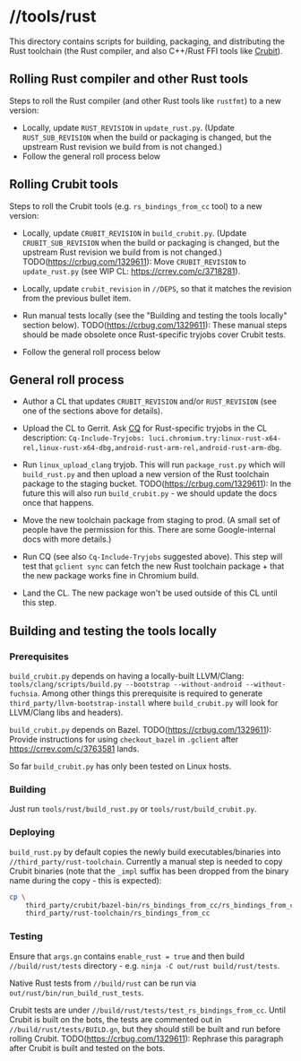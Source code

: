 # //tools/rust

This directory contains scripts for building, packaging, and distributing the
Rust toolchain (the Rust compiler, and also C++/Rust FFI tools like
[Crubit](https://github.com/google/crubit)).


## Rolling Rust compiler and other Rust tools

Steps to roll the Rust compiler (and other Rust tools like `rustfmt`) to
a new version:
- Locally, update `RUST_REVISION` in `update_rust.py`.
  (Update `RUST_SUB_REVISION` when the build or packaging is changed, but
  the upstream Rust revision we build from is not changed.)
- Follow the general roll process below


## Rolling Crubit tools

Steps to roll the Crubit tools (e.g. `rs_bindings_from_cc` tool)
to a new version:

- Locally, update `CRUBIT_REVISION` in `build_crubit.py`.
  (Update `CRUBIT_SUB_REVISION` when the build or packaging is changed, but
  the upstream Rust revision we build from is not changed.)
  TODO(https://crbug.com/1329611): Move `CRUBIT_REVISION` to
  `update_rust.py` (see WIP CL: https://crrev.com/c/3718281).

- Locally, update `crubit_revision` in `//DEPS`, so that it matches
  the revision from the previous bullet item.

- Run manual tests locally (see the "Building and testing the tools locally"
  section below).
  TODO(https://crbug.com/1329611): These manual steps should
  be made obsolete once Rust-specific tryjobs cover Crubit
  tests.

- Follow the general roll process below


## General roll process

- Author a CL that updates `CRUBIT_REVISION` and/or `RUST_REVISION`
  (see one of the sections above for details).

- Upload the CL to Gerrit.
  Ask [CQ](//docs/infra/cq.md) for Rust-specific tryjobs in the CL description:
  `Cq-Include-Tryjobs:
  luci.chromium.try:linux-rust-x64-rel,linux-rust-x64-dbg,android-rust-arm-rel,android-rust-arm-dbg`.

- Run `linux_upload_clang` tryjob.  This will run `package_rust.py` which will
  `build_rust.py` and then upload a new version of the Rust toolchain package to
  the staging bucket.
  TODO(https://crbug.com/1329611): In the future this will also run
  `build_crubit.py` - we should update the docs once that happens.

- Move the new toolchain package from staging to prod.
  (A small set of people have the permission for this.  There are
  some Google-internal docs with more details.)

- Run CQ (see also `Cq-Include-Tryjobs` suggested above).
  This step will test that `gclient sync` can fetch the new Rust toolchain
  package + that the new package works fine in Chromium build.

- Land the CL.  The new package won't be used outside of this CL
  until this step.


## Building and testing the tools locally

### Prerequisites

`build_crubit.py` depends on having a locally-built LLVM/Clang:
`tools/clang/scripts/build.py --bootstrap --without-android --without-fuchsia`.
Among other things this prerequisite is required to generate
`third_party/llvm-bootstrap-install` where `build_crubit.py` will look for
LLVM/Clang libs and headers).

`build_crubit.py` depends on Bazel.
TODO(https://crbug.com/1329611): Provide instructions for using `checkout_bazel`
in `.gclient` after https://crrev.com/c/3763581 lands.

So far `build_crubit.py` has only been tested on Linux hosts.

### Building

Just run `tools/rust/build_rust.py` or `tools/rust/build_crubit.py`.

### Deploying

`build_rust.py` by default copies the newly build executables/binaries into
`//third_party/rust-toolchain`.  Currently a manual step is needed to copy
Crubit binaries (note that the `_impl` suffix has been dropped from the binary
name during the copy - this is expected):

```sh
cp \
    third_party/crubit/bazel-bin/rs_bindings_from_cc/rs_bindings_from_cc_impl \
    third_party/rust-toolchain/rs_bindings_from_cc
```

### Testing

Ensure that `args.gn` contains `enable_rust = true` and then build
`//build/rust/tests` directory - e.g. `ninja -C out/rust build/rust/tests`.

Native Rust tests from `//build/rust` can be run via
`out/rust/bin/run_build_rust_tests`.

Crubit tests are under `//build/rust/tests/test_rs_bindings_from_cc`.  Until
Crubit is built on the bots, the tests are commented out in
`//build/rust/tests/BUILD.gn`, but they should still be built and run before
rolling Crubit.  TODO(https://crbug.com/1329611): Rephrase this paragraph
after Crubit is built and tested on the bots.

